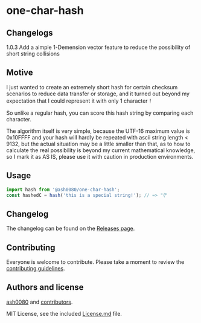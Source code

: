 # one-char-hash

## Changelogs
1.0.3 Add a aimple 1-Demension vector feature to reduce the possibility of short string collisions

## Motive
I just wanted to create an extremely short hash for certain checksum scenarios to reduce data transfer or storage, and it turned out beyond my expectation that I could represent it with only 1 character！

So unlike a regular hash, you can score this hash string by comparing each character.

The algorithm itself is very simple, because the UTF-16 maximum value is 0x10FFFF and your hash will hardly be repeated with ascii string length < 9132, but the actual situation may be a little smaller than that, as to how to calculate the real possibility is beyond my current mathematical knowledge, so I mark it as AS IS, please use it with caution in production environments.

## Usage
```js
import hash from '@ash0080/one-char-hash';
const hashedC = hash('this is a special string!'); // => "ऎ"
```

## Changelog

The changelog can be found on the [Releases page](https://github.com/ash0080/one-char-hash/releases).

## Contributing

Everyone is welcome to contribute. Please take a moment to review the [contributing guidelines](Contributing.md).

## Authors and license

[ash0080](Feanor) and [contributors](https://github.com/ash0080/one-char-hash/graphs/contributors).

MIT License, see the included [License.md](License.md) file.
